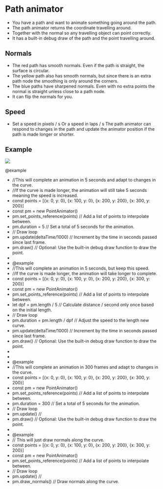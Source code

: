 # Path animator
<ul>
<li>You have a path and want to animate something going around the path.</li>
<li>The path animator returns the coordinate travelling around.</li>
<li>Together with the normal so any travelling object can point correctly.</li>
<li>It has a built-in debug draw of the path and the point travelling around.</li>
</ul>

## Normals
<ul>
<li>
  The red path has smooth normals. Even if the path is straight, the surface is circular.
</li>
<li>
  The yellow path also has smooth normals, but since there is an extra path node the smoothing is only around the corners.
</li>
<li>
  The blue paths have sharpened normals. Even with no extra points the normal is straight unless close to a path node.
</li>
<li>
  It can flip the normals for you.
</li>
</ul>

## Speed
<ul>
<li>
  Set a speed in pixels / s
  Or a speed in laps / s
  The path animator can respond to changes in the path and update the animator position if the path is made longer or shorter.
</li>
</ul>
  
  ## Example
![](https://github.com/spaderkung/path-animator-jb/blob/main/demo/demo_full_3.gif)

@example
 * //This will complete an animation in 5 seconds and adapt to changes in the curve.
 * //If the curve is made longer, the animation will still take 5 seconds meaning the speed is increased.
 * const points = [{x: 0, y: 0}, {x: 100, y: 0}, {x: 200, y: 200}, {x: 300, y: 200}]
 * const pm = new PointAnimator()
 * pm.set_points_reference(points) // Add a list of points to interpolate between.
 * pm.duration = 5                 // Set a total of 5 seconds for the animation.
 * // Draw loop
 * pm.update(deltaTime/1000)       // Increment by the time in seconds passed since last frame.
 * pm.draw()                       // Optional: Use the built-in debug draw function to draw the point.
 *
 * @example
 * //This will complete an animation in 5 seconds, but keep this speed.
 * //If the curve is made longer, the animation will take longer to complete.
 * const points = [{x: 0, y: 0}, {x: 100, y: 0}, {x: 200, y: 200}, {x: 300, y: 200}]
 * const pm = new PointAnimator()
 * pm.set_points_reference(points) // Add a list of points to interpolate between.
 * let dpf = pm.length / 5         // Calculate distance / second only once based on the initial length.
 * // Draw loop
 * pm.duration = pm.length / dpf   // Adjust the speed to the length new curve.
 * pm.update(deltaTime/1000)       // Increment by the time in seconds passed since last frame.
 * pm.draw()                       // Optional: Use the built-in debug draw function to draw the point.
 *
 * 
 * @example
 * //This will complete an animation in 300 frames and adapt to changes in the curve.
 * const points = [{x: 0, y: 0}, {x: 100, y: 0}, {x: 200, y: 200}, {x: 300, y: 200}]
 * const pm = new PointAnimator()
 * pm.set_points_reference(points) // Add a list of points to interpolate between.
 * pm.duration = 300               // Set a total of 5 seconds for the animation.
 * // Draw loop
 * pm.update()                     // 
 * pm.draw()                       // Optional: Use the built-in debug draw function to draw the point.
 * 
 * @example 
 * // This will just draw normals along the curve.
 * const points = [{x: 0, y: 0}, {x: 100, y: 0}, {x: 200, y: 200}, {x: 300, y: 200}]
 * const pm = new PointAnimator()
 * pm.set_points_reference(points) // Add a list of points to interpolate between.
 * // Draw loop
 * pm.update()                     //
 * pm.draw_normals()               // Draw normals along the curve.
